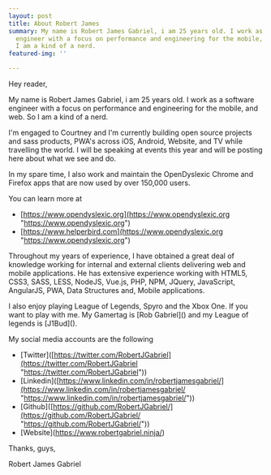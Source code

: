 ```yaml
---
layout: post
title: About Robert James
summary: My name is Robert James Gabriel, i am 25 years old. I work as a software
  engineer with a focus on performance and engineering for the mobile, and web. So
  I am a kind of a nerd.
featured-img: ''

---
```

Hey reader,

My name is Robert James Gabriel, i am 25 years old. I work as a software engineer with a focus on performance and engineering for the mobile, and web. So I am a kind of a nerd.

I'm engaged to Courtney and I'm currently building open source projects and sass products, PWA's across iOS, Android, Website, and TV while travelling the world. I will be speaking at events this year and will be posting here about what we see and do.

In my spare time, I also work and maintain the OpenDyslexic Chrome and Firefox apps that are now used by over 150,000 users. 

You can learn more at

* [https://www.opendyslexic.org](https://www.opendyslexic.org "https://www.opendyslexic.org")
* [https://www.helperbird.com](https://www.opendyslexic.org "https://www.opendyslexic.org")

Throughout my years of experience, I have obtained a great deal of knowledge working for internal and external clients delivering web and mobile applications. He has extensive experience working with HTML5, CSS3, SASS, LESS, NodeJS, Vue.js, PHP, NPM, JQuery, JavaScript, AngularJS, PWA, Data Structures and, Mobile applications.

I also enjoy playing League of Legends, Spyro and the Xbox One. If you want to play with me. My Gamertag is \[Rob Gabriel\]() and my League of legends is \[J1Bud\]().

My social media accounts are the following

* \[Twitter\]([https://twitter.com/RobertJGabriel](https://twitter.com/RobertJGabriel "https://twitter.com/RobertJGabriel"))
* \[Linkedin\]([https://www.linkedin.com/in/robertjamesgabriel/](https://www.linkedin.com/in/robertjamesgabriel/ "https://www.linkedin.com/in/robertjamesgabriel/"))
* \[Github\]([https://github.com/RobertJGabriel/](https://github.com/RobertJGabriel/ "https://github.com/RobertJGabriel/"))
* \[Website\](https://www.robertgabriel.ninja/)

Thanks, guys,

Robert James Gabriel